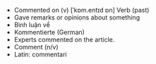 - Commented on (v)	[ˈkɒm.entɪd ɒn]	Verb (past)
- Gave remarks or opinions about something
- Bình luận về
- Kommentierte (German)
- Experts commented on the article.
- Comment (n/v)
- Latin: commentari